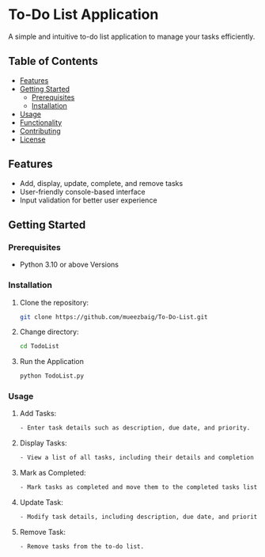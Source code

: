 # **To-Do List Application**
A simple and intuitive to-do list application to manage your tasks efficiently.

## Table of Contents

- [Features](#features)
- [Getting Started](#getting-started)
  - [Prerequisites](#prerequisites)
  - [Installation](#installation)
- [Usage](#usage)
- [Functionality](#functionality)
- [Contributing](#contributing)
- [License](#license)

## Features

- Add, display, update, complete, and remove tasks
- User-friendly console-based interface
- Input validation for better user experience

## Getting Started

### Prerequisites

- Python 3.10 or above Versions

### Installation

1. Clone the repository:

   ```bash
   git clone https://github.com/mueezbaig/To-Do-List.git

2. Change directory:
   ```bash
   cd TodoList

3. Run the Application
    ```bash
    python TodoList.py

### Usage

1. Add Tasks:
    ```bash
    - Enter task details such as description, due date, and priority.

2. Display Tasks:
    ```bash
   - View a list of all tasks, including their details and completion status.
3. Mark as Completed:
    ```bash
    - Mark tasks as completed and move them to the completed tasks list.

4. Update Task:
     ```bash
     - Modify task details, including description, due date, and priority.
5. Remove Task:
     ```bash
    - Remove tasks from the to-do list.


    
